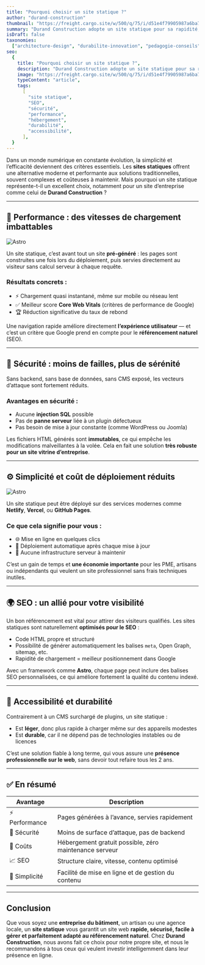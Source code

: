 ```yaml
---
title: "Pourquoi choisir un site statique ?"
author: "durand-construction"
thumbnail: "https://freight.cargo.site/w/500/q/75/i/d51e4f79905987a6ba75a8bd19182f66b984b9dc0af0a4dffd61964b28c11164/PW.SW.Gonville.224-copy.jpg"
summary: "Durand Construction adopte un site statique pour sa rapidité, sa sécurité et sa simplicité. Grâce à une architecture moderne sans backend, notre site est plus performant, plus fiable et optimisé pour le référencement. Un choix stratégique pour une présence en ligne durable et efficace."
isDraft: false
taxonomies:
  ["architecture-design", "durabilite-innovation", "pedagogie-conseils"]
seo:
  {
    title: "Pourquoi choisir un site statique ?",
    description: "Durand Construction adopte un site statique pour sa rapidité, sa sécurité et sa simplicité. Grâce à une architecture moderne sans backend, notre site est plus performant, plus fiable et optimisé pour le référencement. Un choix stratégique pour une présence en ligne durable et efficace.",
    image: "https://freight.cargo.site/w/500/q/75/i/d51e4f79905987a6ba75a8bd19182f66b984b9dc0af0a4dffd61964b28c11164/PW.SW.Gonville.224-copy.jpg",
    typeContent: "article",
    tags:
      [
        "site statique",
        "SEO",
        "sécurité",
        "performance",
        "hébergement",
        "durabilité",
        "accessibilité",
      ],
  }
---
```


Dans un monde numérique en constante évolution, la simplicité et l’efficacité deviennent des critères essentiels. Les **sites statiques** offrent une alternative moderne et performante aux solutions traditionnelles, souvent complexes et coûteuses à maintenir. Mais pourquoi un site statique représente-t-il un excellent choix, notamment pour un site d’entreprise comme celui de **Durand Construction** ?

---

## 🚀 Performance : des vitesses de chargement imbattables

![Astro](https://freight.cargo.site/w/800/q/75/i/eddaa6552671e0c49aa943f18aba5669e5f8118dce0a22f5952355417ff62671/AXO-VIEW-vertical.jpg)

Un site statique, c’est avant tout un site **pré-généré** : les pages sont construites une fois lors du déploiement, puis servies directement au visiteur sans calcul serveur à chaque requête.

### Résultats concrets :

- ⚡️ Chargement quasi instantané, même sur mobile ou réseau lent
- ✅ Meilleur score **Core Web Vitals** (critères de performance de Google)
- 🏆 Réduction significative du taux de rebond

Une navigation rapide améliore directement **l’expérience utilisateur** — et c’est un critère que Google prend en compte pour le **référencement naturel** (SEO).

---

## 🔐 Sécurité : moins de failles, plus de sérénité

Sans backend, sans base de données, sans CMS exposé, les vecteurs d’attaque sont fortement réduits.

### Avantages en sécurité :

- Aucune **injection SQL** possible
- Pas de **panne serveur** liée à un plugin défectueux
- Pas besoin de mise à jour constante (comme WordPress ou Joomla)

Les fichiers HTML générés sont **immutables**, ce qui empêche les modifications malveillantes à la volée. Cela en fait une solution **très robuste pour un site vitrine d’entreprise**.

---

## ⚙️ Simplicité et coût de déploiement réduits

![Astro](https://freight.cargo.site/w/700/q/75/i/4996a0538becee59ae99f5e82603d8bc583e061fb462907a7dc17542731b8073/CHARLIEMCKAY-0025.jpg)

Un site statique peut être déployé sur des services modernes comme **Netlify**, **Vercel**, ou **GitHub Pages**.

### Ce que cela signifie pour vous :

- 🌐 Mise en ligne en quelques clics
- 🔁 Déploiement automatique après chaque mise à jour
- 💸 Aucune infrastructure serveur à maintenir

C’est un gain de temps et **une économie importante** pour les PME, artisans ou indépendants qui veulent un site professionnel sans frais techniques inutiles.

---

## 🌍 SEO : un allié pour votre visibilité

Un bon référencement est vital pour attirer des visiteurs qualifiés. Les sites statiques sont naturellement **optimisés pour le SEO** :

- Code HTML propre et structuré
- Possibilité de générer automatiquement les balises `meta`, Open Graph, sitemap, etc.
- Rapidité de chargement = meilleur positionnement dans Google

Avec un framework comme **Astro**, chaque page peut inclure des balises SEO personnalisées, ce qui améliore fortement la qualité du contenu indexé.

---

## 🧩 Accessibilité et durabilité

Contrairement à un CMS surchargé de plugins, un site statique :

- Est **léger**, donc plus rapide à charger même sur des appareils modestes
- Est **durable**, car il ne dépend pas de technologies instables ou de licences

C’est une solution fiable à long terme, qui vous assure une **présence professionnelle sur le web**, sans devoir tout refaire tous les 2 ans.

---

## ✅ En résumé

| Avantage       | Description                                            |
| -------------- | ------------------------------------------------------ |
| ⚡ Performance | Pages générées à l’avance, servies rapidement          |
| 🔐 Sécurité    | Moins de surface d’attaque, pas de backend             |
| 💸 Coûts       | Hébergement gratuit possible, zéro maintenance serveur |
| 📈 SEO         | Structure claire, vitesse, contenu optimisé            |
| 🧩 Simplicité  | Facilité de mise en ligne et de gestion du contenu     |

---

## Conclusion

Que vous soyez une **entreprise du bâtiment**, un artisan ou une agence locale, un **site statique** vous garantit un site web **rapide, sécurisé, facile à gérer et parfaitement adapté au référencement naturel**. Chez **Durand Construction**, nous avons fait ce choix pour notre propre site, et nous le recommandons à tous ceux qui veulent investir intelligemment dans leur présence en ligne.
